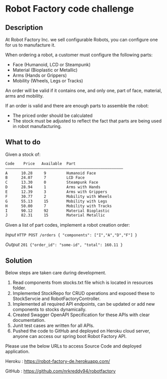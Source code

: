# Robot Factory code challenge

## Description

At Robot Factory Inc. we sell configurable Robots, you can configure one for us to manufacture it.

When ordering a robot, a customer must configure the following parts:
- Face (Humanoid, LCD or Steampunk)
- Material (Bioplastic or Metallic)
- Arms (Hands or Grippers)
- Mobility (Wheels, Legs or Tracks)

An order will be valid if it contains one, and only one, part of face, material, arms and mobility.

If an order is valid and there are enough parts to assemble the robot:
- The priced order should be calculated
- The stock must be adjusted to reflect the fact that parts are being used in robot manufacturing. 

## What to do

Given a stock of:
```bash
Code    Price   Available  Part  						
————————————————————————————————————————————————————
A      10.28     9	       Humanoid Face  
B      24.07     7	       LCD Face
C      13.30     0	       Steampunk Face
D      28.94     1	       Arms with Hands
E      12.39     3	       Arms with Grippers
F      30.77     2	       Mobility with Wheels
G      55.13     15	       Mobility with Legs
H      50.00     7	       Mobility with Tracks
I      90.12	 92	       Material Bioplastic
J      82.31	 15	       Material Metallic
```

Given a list of part codes, implement a robot creation order:

*Input*
`HTTP POST /orders { "components": ["I","A","D","F"] }`

*Output*
`201 {"order_id": "some-id", "total": 160.11 }`

## Solution
Below steps are taken care during development.
1) Read components from stocks.txt file which is located in resources folder.
2) Implemented StockRepo for CRUD operations and exposed these to StockServcie and RobotFactoryController.
3) Implemented all required API endpoints, can be updated or add new components to stocks dynamically.
4) Created Swagger OpenAPI Specification for these APIs with clear documentation. 
5) Junit test cases are written for all APIs.
6) Pushed the code to GitHub and deployed on Heroku cloud server,  anyone can access our spring boot Robot Factory API.

Please use the below URLs to access Source Code and deployed application.

Heroku : https://robot-factory-de.herokuapp.com/

GitHub : https://github.com/nrkreddy94/robotfactory


